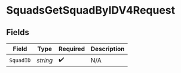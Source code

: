 # SquadsGetSquadByIDV4Request


## Fields

| Field              | Type               | Required           | Description        |
| ------------------ | ------------------ | ------------------ | ------------------ |
| `SquadID`          | *string*           | :heavy_check_mark: | N/A                |